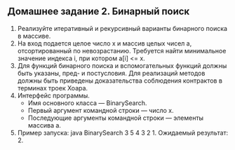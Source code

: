 Домашнее задание 2. Бинарный поиск
----
1. Реализуйте итеративный и рекурсивный варианты бинарного поиска в массиве.
2. На вход подается целое число x и массив целых чисел a, отсортированный по невозрастанию. Требуется найти минимальное значение индекса i, при котором a[i] <= x.
3. Для функций бинарного поиска и вспомогательных функций должны быть указаны, пред- и постусловия. Для реализаций методов должны быть приведены доказательства соблюдения контрактов в терминах троек Хоара.
4. Интерфейс программы.
   * Имя основного класса — BinarySearch.
   * Первый аргумент командной строки — число x.
   * Последующие аргументы командной строки — элементы массива a.
5. Пример запуска: java BinarySearch 3 5 4 3 2 1. Ожидаемый результат: 2.
